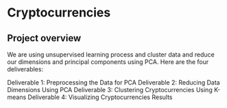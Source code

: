 # Cryptocurrencies
## Project overview

We are using unsupervised learning process and cluster data and reduce our dimensions and  principal components using PCA. Here are the four deliverables:

Deliverable 1: Preprocessing the Data for PCA
Deliverable 2: Reducing Data Dimensions Using PCA
Deliverable 3: Clustering Cryptocurrencies Using K-means
Deliverable 4: Visualizing Cryptocurrencies Results
